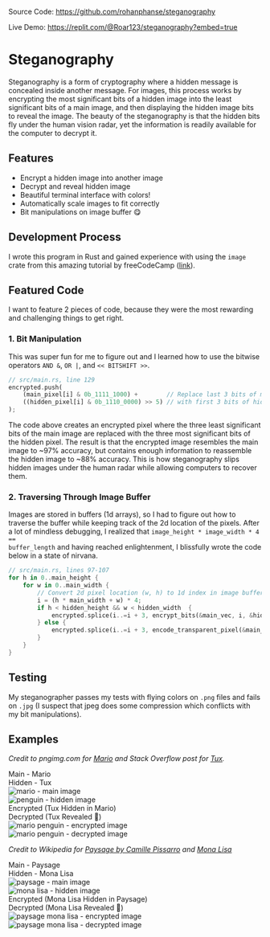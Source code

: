 <div class = "close-lines">

Source Code: <a href = "https://github.com/rohanphanse/steganography" target = "_blank" rel="noreferrer">https://github.com/rohanphanse/steganography</a>

Live Demo: <a href = "https://replit.com/@Roar123/steganography?embed=true" target = "_blank" rel="noreferrer">https://replit.com/@Roar123/steganography?embed=true
</a>
</div>

# Steganography

Steganography is a form of cryptography where a hidden message is concealed inside another message. For images, this process works by encrypting the most significant bits of a hidden image into the least significant bits of a main image, and then displaying the hidden image bits to reveal the image. The beauty of the steganography is that the hidden bits fly under the human vision radar, yet the information is readily available for the computer to decrypt it.

## Features
* Encrypt a hidden image into another image
* Decrypt and reveal hidden image
* Beautiful terminal interface with colors!
* Automatically scale images to fit correctly
* Bit manipulations on image buffer 😋

## Development Process

I wrote this program in Rust and gained experience with using the <code class = "language-txt">image</code> crate from this amazing tutorial by freeCodeCamp (<a href = "https://www.freecodecamp.org/news/rust-in-replit/" target = "_blank" rel="noreferrer">link</a>).

## Featured Code

I want to feature 2 pieces of code, because they were the most rewarding and challenging things to get right.

### 1. Bit Manipulation

This was super fun for me to figure out and I learned how to use the bitwise operators <code class = "language-txt">AND &</code>, <code class = "language-txt">OR |</code>, and <code class = "language-txt"><< BITSHIFT >></code>.

```rust
// src/main.rs, line 129
encrypted.push(
    (main_pixel[i] & 0b_1111_1000) +        // Replace last 3 bits of main pixel
    ((hidden_pixel[i] & 0b_1110_0000) >> 5) // with first 3 bits of hidden pixel
);
```

The code above creates an encrypted pixel where the three least significant bits of the main image are replaced with the three most significant bits of the hidden pixel. The result is that the encrypted image resembles the main image to ~97% accuracy, but contains enough information to reassemble the hidden image to ~88% accuracy. This is how steganography slips hidden images under the human radar while allowing computers to recover them. 

### 2. Traversing Through Image Buffer

Images are stored in buffers (1d arrays), so I had to figure out how to traverse the buffer while keeping track of the 2d location of the pixels. After a lot of mindless debugging, I realized that <code class = "language-txt">image_height * image_width * 4 == buffer_length</code> and having reached enlightenment, I blissfully wrote the code below in a state of nirvana.

```rust
// src/main.rs, lines 97-107
for h in 0..main_height {
    for w in 0..main_width {
        // Convert 2d pixel location (w, h) to 1d index in image buffer
        i = (h * main_width + w) * 4;
        if h < hidden_height && w < hidden_width  {
            encrypted.splice(i..=i + 3, encrypt_bits(&main_vec, i, &hidden_vec, (h * hidden_width + w) * 4));
        } else {
            encrypted.splice(i..=i + 3, encode_transparent_pixel(&main_vec, i));
        }
    }
}
```

## Testing

My steganographer passes my tests with flying colors on <code class = "language-txt">.png</code> files and fails on <code class = "language-txt">.jpg</code> (I suspect that jpeg does some compression which conflicts with my bit manipulations).


## Examples

*Credit to pngimg.com for [Mario](https://pngimg.com/image/30596) and Stack Overflow post for [Tux](https://stackoverflow.com/questions/24450999/add-border-around-png-image-using-imagick-php).*

<div class = "two-table">
    <div class = "two-table-header">Main - Mario</div>
    <div class = "two-table-header">Hidden - Tux</div>
    <div class = "two-table-item">
        <img src = "https://raw.githubusercontent.com/rohanphanse/steganography/main/images/mario.png" alt = "mario - main image" />
    </div>
    <div class = "two-table-item">
        <img src = "https://raw.githubusercontent.com/rohanphanse/steganography/main/images/penguin.png" alt = "penguin - hidden image" />
    </div>
</div>

<div class = "two-table">
    <div class = "two-table-header">Encrypted (Tux Hidden in Mario)</div>
    <div class = "two-table-header">Decrypted (Tux Revealed 🥳)</div>
    <div class = "two-table-item">
        <img src = "https://raw.githubusercontent.com/rohanphanse/steganography/main/images/mar-peng-enc.png" alt = "mario penguin - encrypted image" />
    </div>
    <div class = "two-table-item">
        <img src = "https://raw.githubusercontent.com/rohanphanse/steganography/main/images/mar-peng-dec.png" alt = "mario penguin - decrypted image" />
    </div>
</div>


*Credit to Wikipedia for [Paysage by Camille Pissarro](https://commons.wikimedia.org/wiki/File:Camille_Pissarro_-_Paisaje_tropical.jpg) and [Mona Lisa](https://en.wikipedia.org/wiki/File:Mona_Lisa.jpg)*

<div class = "two-table">
    <div class = "two-table-header">Main - Paysage</div>
    <div class = "two-table-header">Hidden - Mona Lisa</div>
    <div class = "two-table-item">
        <img src = "https://raw.githubusercontent.com/rohanphanse/steganography/main/images/paysage.png" alt = "paysage - main image" />
    </div>
    <div class = "two-table-item">
        <img src = "https://raw.githubusercontent.com/rohanphanse/steganography/main/images/mona-lisa.png" alt = "mona lisa - hidden image" />
    </div>
</div>

<div class = "two-table">
    <div class = "two-table-header">Encrypted (Mona Lisa Hidden in Paysage)</div>
    <div class = "two-table-header">Decrypted (Mona Lisa Revealed 🥳)</div>
    <div class = "two-table-item">
        <img src = "https://raw.githubusercontent.com/rohanphanse/steganography/main/images/pay-mona-enc.png" alt = "paysage mona lisa - encrypted image" />
    </div>
    <div class = "two-table-item">
        <img src = "https://raw.githubusercontent.com/rohanphanse/steganography/main/images/pay-mona-dec.png" alt = "paysage mona lisa - decrypted image" />
    </div>
</div>
